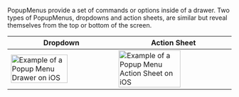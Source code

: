 PopupMenus provide a set of commands or options inside of a drawer. Two types of PopupMenus, dropdowns and action sheets, are similar but reveal themselves from the top or bottom of the screen.

<!-- prettier-ignore-start -->
| Dropdown | Action Sheet |
| - | - |
| <img src="https://static2.sharepointonline.com/files/fabric/fabric-website/images/controls/ios/popup-menu/popup-menu-dropdown.png" alt="Example of a Popup Menu Drawer on iOS" style="width: 75%;" /> | <img src="https://static2.sharepointonline.com/files/fabric/fabric-website/images/controls/ios/popup-menu/popup-menu-action-sheet.png" alt="Example of a Popup Menu Action Sheet on iOS" style="width: 75%;" /> |
<!-- prettier-ignore-end -->
